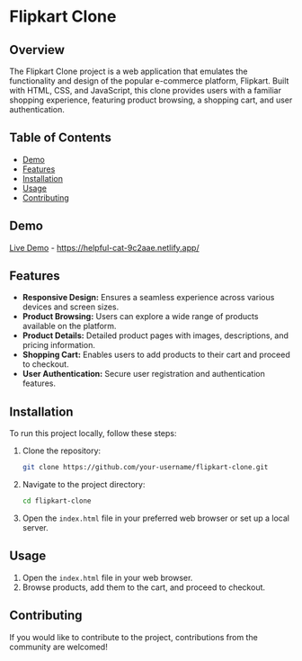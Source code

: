 # Flipkart Clone

## Overview

The Flipkart Clone project is a web application that emulates the functionality and design of the popular e-commerce platform, Flipkart. Built with HTML, CSS, and JavaScript, this clone provides users with a familiar shopping experience, featuring product browsing, a shopping cart, and user authentication.

## Table of Contents

- [Demo](#demo)
- [Features](#features)
- [Installation](#installation)
- [Usage](#usage)
- [Contributing](#contributing)

## Demo

[Live Demo](#) - https://helpful-cat-9c2aae.netlify.app/

## Features

- **Responsive Design:** Ensures a seamless experience across various devices and screen sizes.
- **Product Browsing:** Users can explore a wide range of products available on the platform.
- **Product Details:** Detailed product pages with images, descriptions, and pricing information.
- **Shopping Cart:** Enables users to add products to their cart and proceed to checkout.
- **User Authentication:** Secure user registration and authentication features.

## Installation

To run this project locally, follow these steps:
1. Clone the repository:

    ```bash
    git clone https://github.com/your-username/flipkart-clone.git
    ```
2. Navigate to the project directory:

    ```bash
    cd flipkart-clone
    ```
3. Open the `index.html` file in your preferred web browser or set up a local server.

## Usage

1. Open the `index.html` file in your web browser.
2. Browse products, add them to the cart, and proceed to checkout.

## Contributing

If you would like to contribute to the project, contributions from the community are welcomed! 

